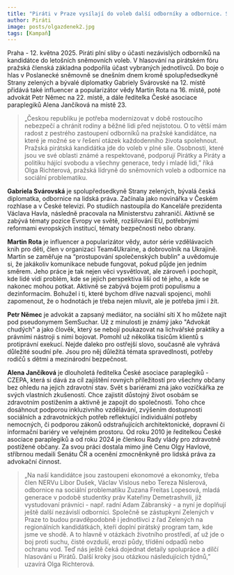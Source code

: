```yaml
---
title: "Piráti v Praze vysílají do voleb další odborníky a odbornice. Sestavu doplní spolupředsedkyně strany Zelených Gabriela Svárovská, Martin Rota, Petr Němec a Alena Jančíková "
author: Piráti
image: posts/olgazdenek2.jpg
tags: [Kampaň]
---
```



Praha - 12. května 2025. Piráti plní sliby o účasti nezávislých odborníků na kandidátce do letošních sněmovních voleb. V hlasování na pirátském fóru pražská členská základna podpořila účast vybraných jednotlivců. Do boje o hlas v Poslanecké sněmovně se dnešním dnem kromě spolupředsedkyně Strany zelených a bývalé diplomatky Gabriely Svárovské na 12. místě přidává také influencer a popularizátor vědy Martin Rota na 16. místě, poté advokát Petr Němec na 22. místě, a dále ředitelka České asociace paraplegiků Alena Jančíková na místě 23.


> „Českou republiku je potřeba modernizovat v době rostoucího nebezpečí a chránit rodiny a běžné lidi před nejistotou. O to větší mám radost z pestrého zastoupení odborníků na pražské kandidátce, na které je možné se v řešení otázek každodenního života spolehnout. Pražská pirátská kandidátka jde do voleb v plné síle. Osobnosti, které jsou ve své oblasti známé a respektované, podporují Pirátky a Piráty a politiku hájící svobodu a všechny generace, tedy i mladé lidi,” říká Olga Richterová, pražská lídryně do sněmovních voleb a odbornice na sociální problematiku.

**Gabriela Svárovská** je spolupředsedkyně Strany zelených, bývalá česká diplomatka, odbornice na lidská práva. Začínala jako novinářka v Českém rozhlase a v České televizi. Po studiích nastoupila  do Kanceláře prezidenta Václava Havla, následně pracovala na Ministerstvu zahraničí. Aktivně se zabývá tématy pozice Evropy ve světě, rozšiřování EU, potřebnými reformami evropských institucí, tématy bezpečnosti nebo obrany. 

**Martin Rota** je influencer a popularizátor vědy, autor série vzdělávacích knih pro děti, člen v organizaci Team4Ukraine, a dobrovolník na Ukrajině. Martin se zaměřuje na “prostupování společenských bublin” a uvědomuje si, že jakákoliv komunikace nebude fungovat, pokud půjde jen jedním směrem. Jeho práce je tak nejen věci vysvětlovat, ale zároveň i pochopit, kde lidé vidí problém, kde se jejich perspektiva liší od té jeho, a kde se nakonec mohou potkat. Aktivně se zabývá bojem proti populismu a dezinformacím. Bohužel i ti, které bychom dříve nazvali spojenci, mohli zapomenout, že o hodnotách je třeba nejen mluvit, ale je potřeba jimi i žít.

**Petr Němec** je advokát a zapsaný mediátor, na sociální síti X ho můžete najít pod pseudonymem SemSuchar. Už z minulosti je známý jako "Advokát chudých" a jako člověk, který se nebojí poukazovat na lichvářské praktiky a právními nástroji s nimi bojovat. Pomohl už několika tisícům klientů s protiprávní exekucí. Nejde daleko pro ostřejší slovo, současně ale vyhrává důležité soudní pře.  Jsou pro něj důležitá témata spravedlnosti, potřeby rodičů s dětmi a mezinárodní bezpečnost.

**Alena Jančíková** je dlouholetá ředitelka České asociace paraplegiků - CZEPA, která si dává za cíl zajištění rovných příležitostí pro všechny občany bez ohledu na jejich zdravotní stav. Svět s bariérami zná jako vozíčkářka ze svých vlastních zkušeností. Chce zajistit důstojný život osobám se zdravotním postižením a aktivně je zapojit do společnosti. Toho chce dosáhnout podporou inkluzivního vzdělávání, zvýšením dostupnosti sociálních a zdravotnických potřeb reflektující individuální potřeby nemocných, či podporou zákonů odstraňujících architektonické, dopravní či informační bariéry ve veřejném prostoru. Od roku 2010 je ředitelkou České asociace paraplegiků a od roku 2024 je členkou Rady vlády pro zdravotně postižené občany. Za svou práci dostala mimo jiné Cenu Olgy Havlové, stříbrnou medaili Senátu ČR a ocenění zmocněnkyně pro lidská práva za advokační činnost.

> „Na naší kandidátce jsou zastoupeni ekonomové a ekonomky, třeba člen NERVu Libor Dušek, Václav Vislous nebo Tereza Nislerová, odbornice  na sociální problematiku Zuzana Freitas Lopesová, mladá generace v podobě studentky práv Kateřiny Demetrashvili, již vystudovaní právníci - např. radní Adam Zábranský - a nyní je doplňují ještě další nezávislí odborníci. Společně se zástupkyní Zelených v Praze to budou pravděpodobně i jednotlivci z řad Zelených na regionálních kandidátkách, kteří doplní pirátský program tam, kde jsme ve shodě. A to hlavně v otázkách životního prostředí, ať už jde o boj proti suchu, čisté ovzduší, erozi půdy, třídění odpadů nebo ochranu vod. Teď nás ještě čeká dojednat detaily spolupráce a dílčí hlasování u Pirátů. Další kroky jsou otázkou následujících týdnů,”  uzavírá Olga Richterová.

